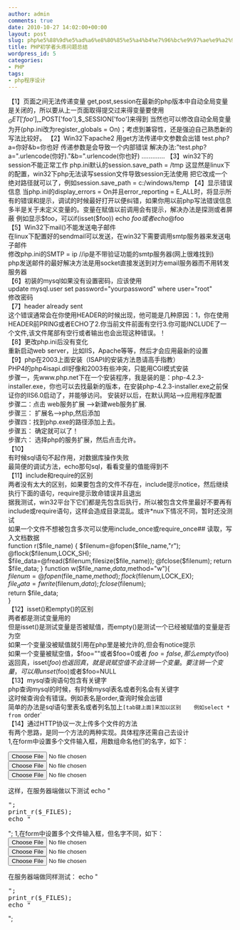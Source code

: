 ```yaml
---
author: admin
comments: true
date: 2010-10-27 14:02:00+00:00
layout: post
slug: php%e5%88%9d%e5%ad%a6%e8%80%85%e5%a4%b4%e7%96%bc%e9%97%ae%e9%a2%98%e6%80%bb%e7%bb%93
title: PHP初学者头疼问题总结
wordpress_id: 5
categories:
- PHP
tags:
- php程序设计
---
```





【1】页面之间无法传递变量 get,post,session在最新的php版本中自动全局变量是关闭的，所以要从上一页面取得提交过来得变量要使用$_GET['foo'],$_POST['foo'],$_SESSION['foo']来得到   
当然也可以修改自动全局变量为开(php.ini改为register_globals = On)；考虑到兼容性，还是强迫自己熟悉新的写法比较好。   
【2】Win32下apache2 用get方法传递中文参数会出错   
test.php?a=你好&b=你也好   
传递参数是会导致一个内部错误   
解决办法:"test.php?a=".urlencode(你好)."&b=".urlencode(你也好)   
.............   
【3】win32下的session不能正常工作   
php.ini默认的session.save_path = /tmp   
这显然是linux下的配置，win32下php无法读写session文件导致session无法使用   
把它改成一个绝对路径就可以了，例如session.save_path = c:/windows/temp   
【4】显示错误信息   
当php.ini的display_errors = On并且error_reporting = E_ALL时，将显示所有的错误和提示，调试的时候最好打开以便纠错，如果你用以前php写法错误信息多半是关于未定义变量的。变量在赋值以前调用会有提示，解决办法是探测或者屏蔽   
例如显示$foo，可以if(isset($foo)) echo $foo 或者echo @$foo   
【5】Win32下mail()不能发送电子邮件   
在linux下配置好的sendmail可以发送，在win32下需要调用smtp服务器来发送电子邮件   
修改php.ini的SMTP = ip //ip是不带验证功能的smtp服务器(网上很难找到)   
php发送邮件的最好解决方法是用socket直接发送到对方email服务器而不用转发服务器   
【6】初装的mysql如果没有设置密码，应该使用   
update mysql.user set password="yourpassword" where user="root"   
修改密码   
【7】header already sent   
这个错误通常会在你使用HEADER的时候出现，他可能是几种原因：1，你在使用HEADER前PRING或者ECHO了2.你当前文件前面有空行3.你可能INCLUDE了一个文件,该文件尾部有空行或者输出也会出现这种错误。！   
【8】更改php.ini后没有变化   
重新启动web server，比如IIS，Apache等等，然后才会应用最新的设置   
【9】php在2003上面安装（ISAPI的安装方法恳请高手指教）   
PHP4的php4isapi.dll好像和2003有些冲突，只能用CGI模式安装   
步骤一，先www.php.net下在一个安装程序，我是装的是：php-4.2.3-installer.exe，你也可以去找最新的版本，在安装php-4.2.3-installer.exe之前保证你的IIS6.0启动了，并能够访问。 安装好以后，在默认网站-->应用程序配置   
步骤二：点击 web服务扩展 -->新建web服务扩展.   
步骤三： 扩展名-->php,然后添加   
步骤四：找到php.exe的路径添加上去。   
步骤五： 确定就可以了！   
步骤六： 选择php的服务扩展，然后点击允许。   
【10】   
有时候sql语句不起作用，对数据库操作失败   
最简便的调试方法，echo那句sql，看看变量的值能得到不   
【11】include和require的区别   
两者没有太大的区别，如果要包含的文件不存在，include提示notice，然后继续执行下面的语句，require提示致命错误并且退出   
据我测试，win32平台下它们都是先包含后执行，所以被包含文件里最好不要再有include或require语句，这样会造成目录混乱。或许*nux下情况不同，暂时还没测试   
如果一个文件不想被包含多次可以使用include_once或require_once## 读取，写入文档数据   
function r($file_name) {   
$filenum=@fopen($file_name,"r");   
@flock($filenum,LOCK_SH);   
$file_data=@fread($filenum,filesize($file_name));   
@fclose($filenum);   
return $file_data;   
}   
function w($file_name,$data,$method="w"){   
$filenum=@fopen($file_name,$method);   
flock($filenum,LOCK_EX);   
$file_data=fwrite($filenum,$data);   
fclose($filenum);   
return $file_data;   
}   
【12】isset()和empty()的区别   
两者都是测试变量用的   
但是isset()是测试变量是否被赋值，而empty()是测试一个已经被赋值的变量是否为空   
如果一个变量没被赋值就引用在php里是被允许的,但会有notice提示   
如果一个变量被赋空值，$foo=""或者$foo=0或者 $foo=false,那么empty($foo)返回真，isset($foo)也返回真，就是说赋空值不会注销一个变量。   
要注销一个变量，可以用 unset($foo)或者$foo=NULL   
【13】mysql查询语句包含有关键字   
php查询mysql的时候，有时候mysql表名或者列名会有关键字   
这时候查询会有错误。例如表名是order,查询时候会出错   
简单的办法是sql语句里表名或者列名加上`[tab键上面]来加以区别   
例如select * from `order`   
【14】通过HTTP协议一次上传多个文件的方法   
有两个思路，是同一个方法的两种实现。具体程序还需自己去设计   
1,在form中设置多个文件输入框，用数组命名他们的名字，如下：   
<form action="" method=post>   
<input type=file name=usefile[]>   
<input type=file name=usefile[]>   
<input type=file name=usefile[]>   
</form>   
这样，在服务器端做以下测试   
echo "<pre>";   
print_r($_FILES);   
echo "</pre>";   
1,在form中设置多个文件输入框，但名字不同，如下：   
<form action="" method=post>   
<input type=file name=usefile_a>   
<input type=file name=usefile_b>   
<input type=file name=usefile_c>   
</form>   
在服务器端做同样测试：   
echo "<pre>";   
print_r($_FILES);   
echo "</pre>"; 




